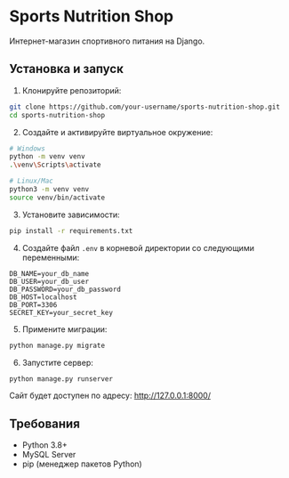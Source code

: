 # Sports Nutrition Shop

Интернет-магазин спортивного питания на Django.

## Установка и запуск

1. Клонируйте репозиторий:
```bash
git clone https://github.com/your-username/sports-nutrition-shop.git
cd sports-nutrition-shop
```

2. Создайте и активируйте виртуальное окружение:
```bash
# Windows
python -m venv venv
.\venv\Scripts\activate

# Linux/Mac
python3 -m venv venv
source venv/bin/activate
```

3. Установите зависимости:
```bash
pip install -r requirements.txt
```

4. Создайте файл `.env` в корневой директории со следующими переменными:
```
DB_NAME=your_db_name
DB_USER=your_db_user
DB_PASSWORD=your_db_password
DB_HOST=localhost
DB_PORT=3306
SECRET_KEY=your_secret_key
```

5. Примените миграции:
```bash
python manage.py migrate
```

6. Запустите сервер:
```bash
python manage.py runserver
```

Сайт будет доступен по адресу: http://127.0.0.1:8000/

## Требования
- Python 3.8+
- MySQL Server
- pip (менеджер пакетов Python)